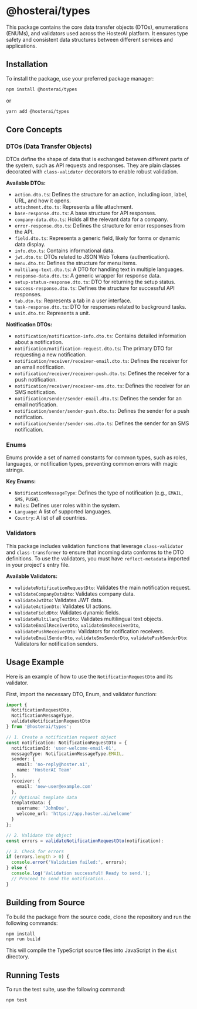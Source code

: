 # @hosterai/types

This package contains the core data transfer objects (DTOs), enumerations (ENUMs), and validators used across the HosterAI platform. It ensures type safety and consistent data structures between different services and applications.

## Installation

To install the package, use your preferred package manager:

```bash
npm install @hosterai/types
```

or

```bash
yarn add @hosterai/types
```

## Core Concepts

### DTOs (Data Transfer Objects)

DTOs define the shape of data that is exchanged between different parts of the system, such as API requests and responses. They are plain classes decorated with `class-validator` decorators to enable robust validation.

**Available DTOs:**

-   `action.dto.ts`: Defines the structure for an action, including icon, label, URL, and how it opens.
-   `attachment.dto.ts`: Represents a file attachment.
-   `base-response.dto.ts`: A base structure for API responses.
-   `company-data.dto.ts`: Holds all the relevant data for a company.
-   `error-response.dto.ts`: Defines the structure for error responses from the API.
-   `field.dto.ts`: Represents a generic field, likely for forms or dynamic data display.
-   `info.dto.ts`: Contains informational data.
-   `jwt.dto.ts`: DTOs related to JSON Web Tokens (authentication).
-   `menu.dto.ts`: Defines the structure for menu items.
-   `multilang-text.dto.ts`: A DTO for handling text in multiple languages.
-   `response-data.dto.ts`: A generic wrapper for response data.
-   `setup-status-response.dto.ts`: DTO for returning the setup status.
-   `success-response.dto.ts`: Defines the structure for successful API responses.
-   `tab.dto.ts`: Represents a tab in a user interface.
-   `task-response.dto.ts`: DTO for responses related to background tasks.
-   `unit.dto.ts`: Represents a unit.

**Notification DTOs:**

-   `notification/notification-info.dto.ts`: Contains detailed information about a notification.
-   `notification/notification-request.dto.ts`: The primary DTO for requesting a new notification.
-   `notification/receiver/receiver-email.dto.ts`: Defines the receiver for an email notification.
-   `notification/receiver/receiver-push.dto.ts`: Defines the receiver for a push notification.
-   `notification/receiver/receiver-sms.dto.ts`: Defines the receiver for an SMS notification.
-   `notification/sender/sender-email.dto.ts`: Defines the sender for an email notification.
-   `notification/sender/sender-push.dto.ts`: Defines the sender for a push notification.
-   `notification/sender/sender-sms.dto.ts`: Defines the sender for an SMS notification.

### Enums

Enums provide a set of named constants for common types, such as roles, languages, or notification types, preventing common errors with magic strings.

**Key Enums:**

-   `NotificationMessageType`: Defines the type of notification (e.g., `EMAIL`, `SMS`, `PUSH`).
-   `Roles`: Defines user roles within the system.
-   `Language`: A list of supported languages.
-   `Country`: A list of all countries.

### Validators

This package includes validation functions that leverage `class-validator` and `class-transformer` to ensure that incoming data conforms to the DTO definitions. To use the validators, you must have `reflect-metadata` imported in your project's entry file.

**Available Validators:**

-   `validateNotificationRequestDto`: Validates the main notification request.
-   `validateCompanyDataDto`: Validates company data.
-   `validateJwtDto`: Validates JWT data.
-   `validateActionDto`: Validates UI actions.
-   `validateFieldDto`: Validates dynamic fields.
-   `validateMultilangTextDto`: Validates multilingual text objects.
-   `validateEmailReceiverDto`, `validateSmsReceiverDto`, `validatePushReceiverDto`: Validators for notification receivers.
-   `validateEmailSenderDto`, `validateSmsSenderDto`, `validatePushSenderDto`: Validators for notification senders.

## Usage Example

Here is an example of how to use the `NotificationRequestDto` and its validator.

First, import the necessary DTO, Enum, and validator function:

```typescript
import { 
  NotificationRequestDto, 
  NotificationMessageType, 
  validateNotificationRequestDto 
} from '@hosterai/types';

// 1. Create a notification request object
const notification: NotificationRequestDto = {
  notificationId: 'user-welcome-email-01',
  messageType: NotificationMessageType.EMAIL,
  sender: {
    email: 'no-reply@hoster.ai',
    name: 'HosterAI Team'
  },
  receiver: {
    email: 'new-user@example.com'
  },
  // Optional template data
  templateData: {
    username: 'JohnDoe',
    welcome_url: 'https://app.hoster.ai/welcome'
  }
};

// 2. Validate the object
const errors = validateNotificationRequestDto(notification);

// 3. Check for errors
if (errors.length > 0) {
  console.error('Validation failed:', errors);
} else {
  console.log('Validation successful! Ready to send.');
  // Proceed to send the notification...
}
```

## Building from Source

To build the package from the source code, clone the repository and run the following commands:

```bash
npm install
npm run build
```

This will compile the TypeScript source files into JavaScript in the `dist` directory.

## Running Tests

To run the test suite, use the following command:

```bash
npm test
```